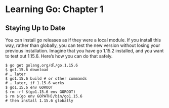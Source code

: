 # Learning Go: Chapter 1

## Staying Up to Date

You can install go releases as if they were a local module. If you install
this way, rather than globally, you can test the new version without losing
your previous installation. Imagine that you have go 1.15.2 installed, and you
want to test out 1.15.6. Here’s how you can do that safely.

```shell
$ go get golang.org/dl/go.1.15.6
$ go1.15.6 download
# … later
$ go1.15.6 build # or other commands
# … later, if 1.15.6 works
$ go1.15.6 env GOROOT
$ rm -rf $(go1.15.6 env GOROOT)
$ rm $(go env GOPATH)/bin/go1.15.6
# then install 1.15.6 globally
```
